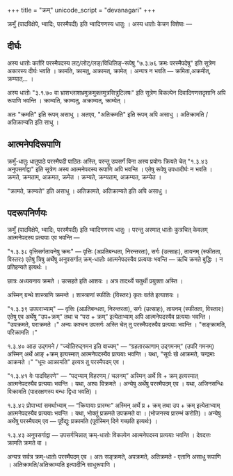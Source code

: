+++
title = "क्रम्"
unicode_script = "devanagari"
+++

क्रमुँ (पादविक्षेपे, भ्वादिः, परस्मैपदी) इति भ्वादिगणस्य धातुः । अस्य धातोः केचन विशेषाः —

## दीर्घः
अस्य धातोः कर्तरि परस्मैपदस्य लट्/लोट्/लङ्/विधिलिङ्-रूपेषु "७.३.७६ क्रमः परस्मैपदेषु" इति सूत्रेण अकारस्य दीर्घः भवति । क्रामति, क्रामतु, अक्रामत्, क्रामेत् । अन्यत्र न भवति — क्रमिता,‌अक्रमीत्, क्रम्यात्… ।  

अस्य धातोः "३.१.७० वा भ्राशभ्लाशभ्रमुक्रमुक्लमुत्रसित्रुटिलषः" इति सूत्रेण विकल्पेन दिवादिगणसदृशानि अपि रूपाणि भवन्ति । क्राम्यति, क्राम्यतु, अक्राम्यत्, क्राम्येत् ।

अतः "क्रमति" इति रूपम् असाधु । अतएव, "अतिक्रमति" इति रूपम् अपि असाधु । अतिक्रामति / अतिक्राम्यति इति साधु ।

## आत्मनेपदिरूपाणि
क्रमुँ-धातुः धातुपाठे परस्मैपदी पाठितः अस्ति, परन्तु उपसर्गं विना अस्य प्रयोगः क्रियते चेत् "१.३.४३ अनुपसर्गाद्वा" इति सूत्रेण अस्य आत्मनेपदस्य रूपाणि अपि भवन्ति । एतेषु रूपेषु उपधादीर्घः न भवति । क्रमते, क्रमताम्, अक्रमत, क्रमेत । क्रम्यते, क्रम्यताम्, अक्रम्यत, क्रम्येत ।

"क्रामते, क्राम्यते" इति असाधु । अतिक्रामते, अतिक्राम्यते इति अपि असाधु ।

## पदरूपनिर्णयः
क्रमुँ (पादविक्षेपे, भ्वादिः, परस्मैपदी) इति भ्वादिगणस्य धातुः । परन्तु अस्मात् धातोः कुत्रचित् केवलम् आत्मनेपदस्य प्रत्ययाः एव भवन्ति —

"१.३.३८ वृत्तिसर्गतायनेषु क्रमः" — वृत्तिः (अप्रतिबन्धता, निरन्तरता), सर्गः (उत्साहः), तायनम् (स्फीतता, विस्तरः) एतेषु त्रिषु अर्थेषु अनुपसर्गात् क्रम्-धातोः आत्मनेपदस्यैव प्रत्ययाः भवन्ति — ऋचि क्रमते बुद्धिः । न प्रतिहन्यते इत्यर्थः ।

छात्रः अध्ययनाय क्रमते । उत्सहते इति आशयः । अत्र तादर्थ्ये चतुर्थी प्रयुक्ता अस्ति ।

अस्मिन् ग्रन्थे शास्त्राणि क्रमन्ते । शास्त्राणां स्फीतिः (विस्तरः) कृतः वर्तते इत्याशयः ।


"१.३.३९ उपपराभ्याम्" — वृत्तिः (अप्रतिबन्धता, निरन्तरता), सर्गः (उत्साहः), तायनम् (स्फीतता, विस्तारः) एतेषु एव अर्थेषु “उप+क्रम्” तथा च “परा + क्रम्” इत्येताभ्याम् अपि आत्मनेपदस्यैव प्रत्ययाः भवन्ति । "उपक्रमते, पराक्रमते ।" अन्यः कश्चन उपसर्गः अस्ति चेत् तु परस्मैपदस्यैव प्रत्ययाः भवन्ति । "सङ्क्रामति, परिक्रामति ।"

१.३.४० आङ उद्गमने / "ज्योतिरुद्गमन इति वाच्यम्" — “ग्रहतारकाणाम् उद्गमनम्” (उपरि गमनम्) अस्मिन् अर्थे आङ् +क्रम् इत्यस्मात् आत्मनेपदस्यैव प्रत्ययाः भवन्ति । यथा, "सूर्यः खे आक्रमते, चन्द्रमाः आक्रमते ।" "धूमः आक्रामति" इत्यत्र तु परस्मैपदम् एव ।

"१.३.४१ वेः पादविहरणे" — “पद्भ्याम् विहरणम् / चलनम्” अस्मिन् अर्थे वि + क्रम् इत्यस्मात् आत्मनेपदस्यैव प्रत्ययाः भवन्ति । यथा, अश्वः विक्रमते । अन्येषु अर्थेषु परस्मैपदम् एव । यथा, अजिनसन्धिः विक्रामति (पादरक्षणस्य बन्धः द्विधा भवति) ।

१.३.४२ प्रोपाभ्यां समर्थाभ्याम् — “क्रियायाः प्रारम्भः” अस्मिन् अर्थे प्र + क्रम् तथा उप + क्रम् इत्येताभ्याम् आत्मनेपदस्यैव प्रत्ययाः भवन्ति । यथा, भोक्तुं प्रक्रमते उपक्रमते वा । (भोजनस्य प्रारम्भं करोति) । अन्येषु अर्थेषु परस्मैपदम् एव — पूर्वेद्युः प्रक्रामति (पूर्वस्मिन् दिने गच्छति इत्यर्थः) ।

१.३.४३ अनुपसर्गाद्वा — उपसर्गभिन्नात् क्रम्-धातोः विकल्पेन आत्मनेपदस्य प्रत्ययाः भवन्ति । देवदत्तः क्रामति क्रमते वा ।

अन्यत्र सर्वत्र क्रम्-धातोः परस्मैपदम् एव । अतः सङ्क्रमते, अपक्रमते, अतिक्रमते - एतानि असाधु रूपाणि । अतिक्रामति/अतिक्राम्यति इत्यादीनि साधुरूपाणि ।  
